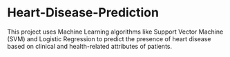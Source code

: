 # Heart-Disease-Prediction
This project uses Machine Learning algorithms like Support Vector Machine (SVM) and Logistic Regression to predict the presence of heart disease based on clinical and health-related attributes of patients.
